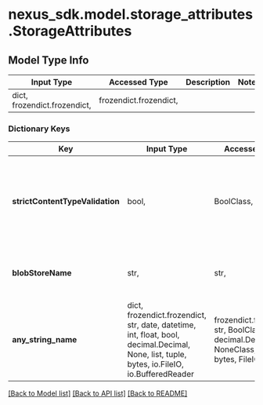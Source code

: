 # nexus_sdk.model.storage_attributes.StorageAttributes

## Model Type Info

| Input Type                   | Accessed Type          | Description | Notes |
| ---------------------------- | ---------------------- | ----------- | ----- |
| dict, frozendict.frozendict, | frozendict.frozendict, |             |

### Dictionary Keys

| Key                             | Input Type                                                                                                                                  | Accessed Type                                                                           | Description                                                                                 | Notes      |
| ------------------------------- | ------------------------------------------------------------------------------------------------------------------------------------------- | --------------------------------------------------------------------------------------- | ------------------------------------------------------------------------------------------- | ---------- |
| **strictContentTypeValidation** | bool,                                                                                                                                       | BoolClass,                                                                              | Whether to validate uploaded content&#x27;s MIME type appropriate for the repository format |
| **blobStoreName**               | str,                                                                                                                                        | str,                                                                                    | Blob store used to store repository contents                                                | [optional] |
| **any_string_name**             | dict, frozendict.frozendict, str, date, datetime, int, float, bool, decimal.Decimal, None, list, tuple, bytes, io.FileIO, io.BufferedReader | frozendict.frozendict, str, BoolClass, decimal.Decimal, NoneClass, tuple, bytes, FileIO | any string name can be used but the value must be the correct type                          | [optional] |

[[Back to Model list]](../../README.md#documentation-for-models) [[Back to API list]](../../README.md#documentation-for-api-endpoints) [[Back to README]](../../README.md)
